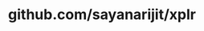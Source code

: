 ---
layout: post
title: github.com/sayanarijit/xplr
categories: link
tags: [انگلیسی, برنامه‌نویسی]
---